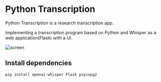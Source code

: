 # Python Transcription
Python Transcription is a research transcription app.

Implementing a transcription program based on Python and Whisper as a web application(Flask) with a UI.

![screen](/readme/screen.png)


## Install dependencies
```
pip install openai-whisper Flask psycopg2
```
